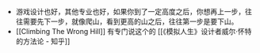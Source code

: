 - 游戏设计也好，其他专业也好，如果你到了一定高度之后，你想再上一步，往往需要先下一步，就像爬山，看到更高的山之后，往往第一步是要下山。
- [[Climbing The Wrong Hill]] 有专门说这个的
[[《模拟人生》设计者威尔·怀特的方法论 - 知乎]]